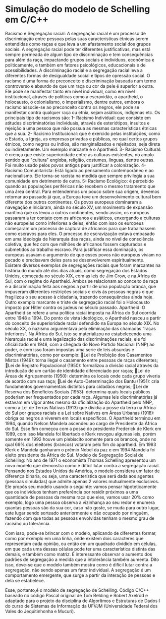 
# Simulação do modelo de Schelling em C/C++ #

Racismo e Segregação racial:
A segregação racial é um processo de discriminação entre pessoas pelas suas
características étnicas serem entendidas como raças e que leva a um afastamento social
dos grupos sociais. A segregação racial pode ter diferentes justificativas, mas está
sempre permeada de algum tipo de discriminação e tem consequências para além da
raça, impactando grupos sociais e indivíduos, econômica e politicamente, e também em
fatores psicológicos, educacionais e de acessibilidades. A discriminação racial e a
segregação racial leva a diferentes formas de desigualdade social e tipos de opressão
social. 
O racismo  é uma forma de preconceito e discriminação baseada num termo
controverso e absurdo de que um raça ou cor da pele é superior a outra. Ele pode se
manifestar tanto em nível individual, como em nível institucional, através de políticas
como a escravidão, o apartheid, o holocausto, o colonialismo, o imperialismo, dentre
outros,  embora o racismo associe-se ao preconceito contra os negros, ele pode se
manifestar contra qualquer raça ou etnia, sejam asiáticos, indígenas etc.
Os principais tipo de racismos são:
1- Racismo   Individual:   que   consiste   em   atitudes   discriminatórias   individuais,
através de esteriótipos, insultos e rejeição a uma pessoa que não possua as
mesmas características étnicas que a sua.
2- Racismo Institucional: que é exercido pelas instituições, como o Estado, a Igreja,
as empresas privadas e públicas, no qual certos grupos étnicos, como negros ou
índios,   são   marginalizados   e   rejeitados,   seja   direta   ou   indiretamente.   Um
exemplo marcante é o Apartheid.
3- Racismo Cultural: é crença que existe superioridade entre as culturas existentes,
no amplo sentido que "cultura" engloba, religião, costumes, línguas, dentre
outras. Foi muito usado pelos povos antigos para justificar a colonização.
4- Racismo   Comunitarista:   Está   ligado   ao   pensamento   contemporâneo   e   ao
nacionalismo.   Ele   torna-se   racista   na   medida   que   sempre   privilegia   a   sua
comunidade em detrimento de outra.
5- Racismo Ecológico: é percebido  quando as populações periféricas não recebem
o mesmo tratamento que uma área central.
 Para entendermos um pouco sobre sua origem, devemos retornar ao passado já
que, a Europa teve um desenvolvimento cultural bem diferente dos outros continentes.
Os povos europeus dominaram a navegação e iniciaram, ainda no século XV, um
movimento de expansão marítima que os levou a outros continentes, sendo assim, os
europeus passaram a ter contato com os africanos e asiáticos, enxergando a culturas não
europeias como inferiores a deles, então com isso os europeus começaram um processo
de captura de africanos para que trabalhassem como escravos para eles. O processo de
escravização estava embasado em uma ideologia de hierarquia das raças, ainda no nível
de consciência coletiva, que fez com que milhões de africanos fossem capturados e
submetidos ao trabalho escravo. Para justificar essa dominação, os europeus usavam o
argumento de que esses povos não europeus viviam no pecado e precisavam deles para
se desenvolverem espiritualmente.
Existem diversos exemplos de segregações raciais que foram marcantes na história do
mundo até dos dias atuais, como segregação dos Estados Unidos, começada no século
XIX, com as leis de Jim Crow, e na África do Sul, com o regime do Apartheid. Ambos
se relacionam ao conceito de raça e a discriminação feita aos negros a partir de uma
população branca, que impuseram diferentes restrições sociais e civis às pessoas negras
o que fragilizou o seu acesso à cidadania, trazendo consequências ainda hoje. Outro
exemplo marcante e triste de segregação racial foi o Holocausto imposto por Hitler
contra os judeus no século passado. 
Apartheid:
O Apartheid se refere a uma política racial imposta na África do Sul ocorrida
entre 1948 a 1994.  Do ponto de vista ideológico, o Apartheid nasceu a partir do
conceito de superioridade racial defendido na Europa no século XIX. No século XX, o
nazismo argumentava pela eliminação das chamadas “raças inferiores”. Na África do
Sul, isto se materializou no estabelecendo uma hierarquia racial e uma legalização das
discriminações raciais, ele foi oficializado em 1948, com a chegada do Novo Partido
Nacional (NNP) ao poder, e com isso foram impostas uma serie de leis absurdas e
discriminatórias, como por exemplo:
Lei de Proibição dos Casamentos Mistos (1949): torna ilegal o casamento entre pessoas
de raças diferentes;
Lei de Registro Populacional (1950): formalizou a divisão racial através da introdução
de um cartão de identidade diferenciado por raças;
Lei de Áreas de Agrupamento (1950): determina os locais onde cada grupo viveria de
acordo com sua raça;
Lei   de   Auto-Determinação   dos   Bantu   (1951):   cria   fundamentos   governamentais
distintos para cidadãos negros;
Lei   de   Reserva   dos   Benefícios   Sociais   (1953):   determina   quais   locais   públicos
poderiam ser frequentados por cada raça.
Algumas leis discriminatórias já estavam em vigor antes mesmo da oficialização do
Apartheid pelo NNP, como a Lei de Terras Nativas (1913) que dividia a posse da terra
na África do Sul por grupos raciais e a Lei sobre Nativos em Áreas Urbanas (1918):
obriga os negros a viverem em locais específicos.
O Apartheid terminou em 1994, quando Nelson Mandela ascendeu ao cargo de
Presidente da África do Sul. Esse fim começou com a posse do presidente Frederick de
Klerk em 1989, com isso Mandela foi libertado e Klerk revogou algumas leis, porém
somente em 1992 houve um plebiscito somente para os brancos, onde no qual 69% dos
eleitores (brancos) votaram pelo fim do apartheid. Em 1993 Klerk e Mandela ganharam
o prêmio Nobel da paz e em 1994 Mandela foi eleito presidente da África do Sul.
Modelo de Segregação Social de Schelling:
No ano de 1971 o economista Thomas Schelling apresentou um novo modelo 
que demonstra como é difícil lutar contra a segregação racial. Pensando nos Estados 
Unidos da América, o modelo considera um fator de diferença binaria, ou seja, uma 
característica que será dada aos agentes (pessoas simuladas) que admite apenas 2 
valores mutualmente exclusivos.
Ele propôs seu modelo usando o seguinte: vamos pensar hipoteticamente que os 
indivíduos tenham preferência por residir próximos a uma quantidade de pessoas da 
mesma raça que eles, vamos usar 20% como exemplo, logo uma pessoa observa a 
vizinhança ao seu redor e enumera quantas pessoas são da sua cor, caso não goste, se 
muda para outro lugar, este lugar sendo sorteado anteriormente e não ocupado por 
ninguém, fazendo com que todas as pessoas envolvidas tenham o mesmo grau de 
racismo ou tolerância.
             
Com isso, pode-se brincar com o modelo, aplicando de diferentes formar, como
por exemplo em uma linha, onde existem dois caracteres que representam cada opinião,
ou então em um quadrado dividido em células, em que cada uma dessas células pode ter
uma característica distinta das demais, e também como matriz.
É interessante observar o aumento dos padrões de segregação a medida que a
intolerância também aumenta. Dito isso, deve-se que o modelo também mostra como é
difícil lutar contra a segregação, não sendo apenas um fator individual. A segregação é
um comportamento emergente, que surge a partir da interação de pessoas e dela se
estabelece.

Esse, portanto,é o modelo de segregação de Schelling. Código C/C++ baseado no código Pascal original de Tom Belding e Robert Axelrod e adaptado para o projeto da disciplina de Algorítmos e Estruturas de Dados I do curso de Sistemas de Informação da UFVJM (Universidade Federal dos Vales do Jequitinhonha e Mucuri).
